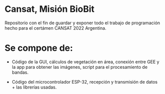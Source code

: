 # Cansat, Misión BioBit

Repositorio con el fin de guardar y exponer todo el trabajo de programación hecho para el certámen CANSAT 2022 Argentina.

# Se compone de:

- Código de la GUI, cálculos de vegetación en área, conexión entre GEE y la app para obtener las imágenes, script para el procesamiento de bandas.

- Código del microcontrolador ESP-32, recepción y transmisión de datos + las librerías usadas.
